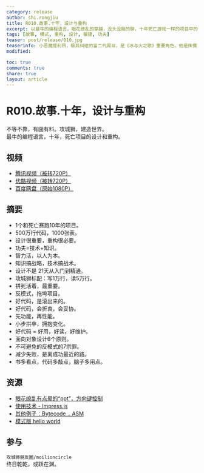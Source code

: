 ```yaml
---
category: release
author: shi.rongjiu
title: R010.故事.十年，设计与重构
excerpt: 以最牛的编程语言，眼花缭乱的穿越，没头没脑的聊，十年死亡游戏一样的项目中的设计和重构。  
tags: [故事, 模式, 重构, 设计, 敏捷, 功夫]
teaser: post/release/010.jpg
teaserinfo: 小恶魔提利昂，极其纠结的富二代屌丝，是《冰与火之歌》重要角色。他是侏儒，容貌丑陋，但他喜爱读书，善于思考，富有谋略，有着波澜壮阔曲折的苦逼人生。
modified: 

toc: true
comments: true
share: true
layout: article
---
```


# R010.故事.十年，设计与重构

不等不靠，有囧有料。攻城狮，建造世界。  
最牛的编程语言，十年，死亡项目的设计和重构。  

## 视频

  * [腾讯视频（被转720P）](http://v.qq.com/x/page/o0148izk2kf.html)
  * [优酷视频（被转720P）](http://v.youku.com/v_show/id_XODM4MTk1MzE2.html)
  * [百度网盘（原始1080P）](http://pan.baidu.com/s/1dEI8K5F)

## 摘要

  * 1个和死亡赛跑10年的项目。
  * 500万行代码，1000张表。
  * 设计很重要，重构很必要。
  * 功夫=技术+知识。
  * 智力活，以人为本。
  * 知识搞战略，技术搞战术。
  * 设计不是 21天从入门到精通。
  * 攻城狮标配：写1万行，读5万行。
  * 拼死活着，最重要。
  * 反模式，拖垮项目。
  * 好代码，是滚出来的。
  * 好代码，会折衷，会妥协。
  * 先功能，再性能。
  * 小步拱卒，拥抱变化。
  * 好代码 = 好用，好读，好维护。
  * 面向对象设计6个原则。
  * 不可避免的反模式的7宗罪。
  * 减少失败，是离成功最近的路。
  * 书多看点，代码多敲点，脑子多用点。

## 资源

  * [眼花缭乱有点晕的“ppt”，方向键控制](../rawpage/htm/002.release-005.htm)
  * [使用技术 - Impress.js](http://bartaz.github.io/impress.js/)
  * [其他例子：Bytecode .. ASM](http://pkoperek.github.io/bytecode-presentation)
  * [模式版 hello world](https://github.com/moilioncircle/moilioncircle.product/tree/master/release/2014-001/005.ex.design-refactor/dp-hello-world/com/moilioncircle/r005)

## 参与

`攻城狮朋友圈/moilioncircle`  
终日乾乾，或跃在渊。
